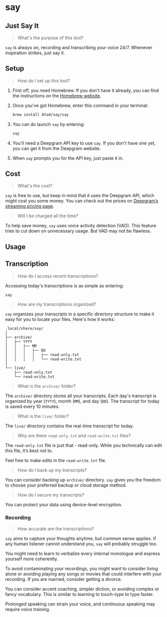 # say

## Just Say It

> What's the purpose of this tool?

`say` is always on, recording and transcribing your voice 24/7. Whenever inspiration strikes, just say it.

## Setup

> How do I set up this tool?

1. First off, you need Homebrew. If you don't have it already, you can find the instructions on the [Homebrew website](https://brew.sh/).

1. Once you've got Homebrew, enter this command in your terminal:

   ```sh
   brew install 8ta4/say/say
   ```

1. You can do launch `say` by entering:

   ```sh
   say
   ```

1. You'll need a Deepgram API key to use `say`. If you don't have one yet, you can get it from the Deepgram website.

1. When `say` prompts you for the API key, just paste it in.

## Cost

> What's the cost?

`say` is free to use, but keep in mind that it uses the Deepgram API, which might cost you some money. You can check out the prices on [Deepgram’s streaming pricing page](https://deepgram.com/pricing).

> Will I be charged all the time?

To help save money, `say` uses voice activity detection (VAD). This feature tries to cut down on unnecessary usage. But VAD may not be flawless.

## Usage

## Transcription

> How do I access recent transcriptions?

Accessing today's transcriptions is as simple as entering:

   ```sh
   say
   ```

> How are my transcriptions organized?

`say` organizes your transcripts in a specific directory structure to make it easy for you to locate your files. Here's how it works:

```
.local/share/say/
│
├── archive/
│   ├── YYYY
│   │   ├── MM
│   │   │   ├── DD
│   │   │   │   ├── read-only.txt
│   │   │   │   └── read-write.txt
│
└── live/
    ├── read-only.txt
    └── read-write.txt
```

> What is the `archive/` folder?

The `archive/` directory stores all your transcripts. Each day's transcript is organized by year (`YYYY`), month (`MM`), and day (`DD`). The transcript for today is saved every 10 minutes.

> What is the `live/` folder?

The `live/` directory contains the real-time transcript for today.

> Why are there `read-only.txt` and `read-write.txt` files?

The `read-only.txt` file is just that - read-only. While you technically can edit this file, it’s best not to.

Feel free to make edits in the `read-write.txt` file.

> How do I back up my transcripts?

You can consider backing up `archive/` directory. `say` gives you the freedom to choose your preferred backup or cloud storage method.

> How do I secure my transcripts?

You can protect your data using device-level encryption.

### Recording

> How accurate are the transcriptions?

`say` aims to capture your thoughts anytime, but common sense applies. If any human listener cannot understand you, `say` will probably struggle too.

You might need to learn to verbalize every internal monologue and express yourself more coherently.

To avoid contaminating your recordings, you might want to consider living alone or avoiding playing any songs or movies that could interfere with your recording. If you are married, consider getting a divorce.

You can consider accent coaching, simpler diction, or avoiding complex or fancy vocabulary. This is similar to learning to touch-type to type faster.

Prolonged speaking can strain your voice, and continuous speaking may require voice training.
